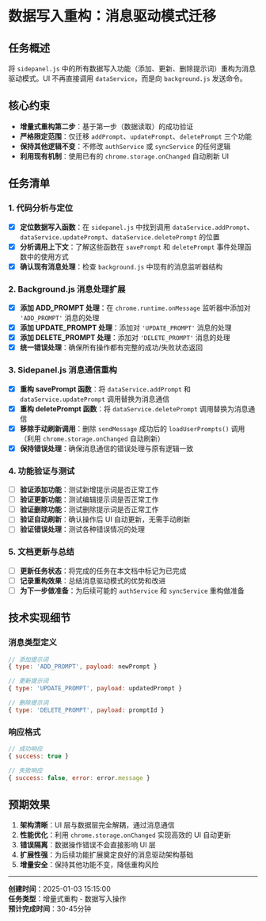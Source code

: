 # 数据写入重构：消息驱动模式迁移

## 任务概述
将 `sidepanel.js` 中的所有数据写入功能（添加、更新、删除提示词）重构为消息驱动模式。UI 不再直接调用 `dataService`，而是向 `background.js` 发送命令。

## 核心约束
- **增量式重构第二步**：基于第一步（数据读取）的成功验证
- **严格限定范围**：仅迁移 `addPrompt`、`updatePrompt`、`deletePrompt` 三个功能
- **保持其他逻辑不变**：不修改 `authService` 或 `syncService` 的任何逻辑
- **利用现有机制**：使用已有的 `chrome.storage.onChanged` 自动刷新 UI

## 任务清单

### 1. 代码分析与定位
- [x] **定位数据写入函数**：在 `sidepanel.js` 中找到调用 `dataService.addPrompt`、`dataService.updatePrompt`、`dataService.deletePrompt` 的位置
- [x] **分析调用上下文**：了解这些函数在 `savePrompt` 和 `deletePrompt` 事件处理函数中的使用方式
- [x] **确认现有消息处理**：检查 `background.js` 中现有的消息监听器结构

### 2. Background.js 消息处理扩展
- [x] **添加 ADD_PROMPT 处理**：在 `chrome.runtime.onMessage` 监听器中添加对 `'ADD_PROMPT'` 消息的处理
- [x] **添加 UPDATE_PROMPT 处理**：添加对 `'UPDATE_PROMPT'` 消息的处理
- [x] **添加 DELETE_PROMPT 处理**：添加对 `'DELETE_PROMPT'` 消息的处理
- [x] **统一错误处理**：确保所有操作都有完整的成功/失败状态返回

### 3. Sidepanel.js 消息通信重构
- [x] **重构 savePrompt 函数**：将 `dataService.addPrompt` 和 `dataService.updatePrompt` 调用替换为消息通信
- [x] **重构 deletePrompt 函数**：将 `dataService.deletePrompt` 调用替换为消息通信
- [x] **移除手动刷新调用**：删除 `sendMessage` 成功后的 `loadUserPrompts()` 调用（利用 `chrome.storage.onChanged` 自动刷新）
- [x] **保持错误处理**：确保消息通信的错误处理与原有逻辑一致

### 4. 功能验证与测试
- [ ] **验证添加功能**：测试新增提示词是否正常工作
- [ ] **验证更新功能**：测试编辑提示词是否正常工作
- [ ] **验证删除功能**：测试删除提示词是否正常工作
- [ ] **验证自动刷新**：确认操作后 UI 自动更新，无需手动刷新
- [ ] **验证错误处理**：测试各种错误情况的处理

### 5. 文档更新与总结
- [ ] **更新任务状态**：将完成的任务在本文档中标记为已完成
- [ ] **记录重构效果**：总结消息驱动模式的优势和改进
- [ ] **为下一步做准备**：为后续可能的 `authService` 和 `syncService` 重构做准备

## 技术实现细节

### 消息类型定义
```javascript
// 添加提示词
{ type: 'ADD_PROMPT', payload: newPrompt }

// 更新提示词
{ type: 'UPDATE_PROMPT', payload: updatedPrompt }

// 删除提示词
{ type: 'DELETE_PROMPT', payload: promptId }
```

### 响应格式
```javascript
// 成功响应
{ success: true }

// 失败响应
{ success: false, error: error.message }
```

## 预期效果
1. **架构清晰**：UI 层与数据层完全解耦，通过消息通信
2. **性能优化**：利用 `chrome.storage.onChanged` 实现高效的 UI 自动更新
3. **错误隔离**：数据操作错误不会直接影响 UI 层
4. **扩展性强**：为后续功能扩展奠定良好的消息驱动架构基础
5. **增量安全**：保持其他功能不变，降低重构风险

---

**创建时间**：2025-01-03 15:15:00  
**任务类型**：增量式重构 - 数据写入操作  
**预计完成时间**：30-45分钟